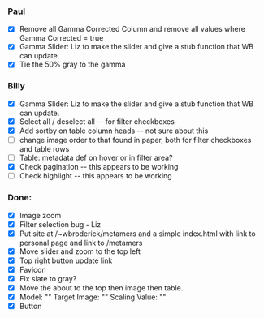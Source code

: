### Paul

- [x] Remove all Gamma Corrected Column and remove all values where Gamma Corrected = true
- [x] Gamma Slider: Liz to make the slider and give a stub function that WB can update.
- [x] Tie the 50% gray to the gamma

### Billy

- [x] Gamma Slider: Liz to make the slider and give a stub function that WB can update.
- [x] Select all / deselect all -- for filter checkboxes
- [x] Add sortby on table column heads -- not sure about this
- [ ] change image order to that found in paper, both for filter checkboxes and table rows
- [ ] Table: metadata def on hover or in filter area?
- [x] Check pagination -- this appears to be working
- [ ] Check highlight -- this appears to be working

### Done:

- [x] Image zoom
- [x] Filter selection bug - Liz
- [x] Put site at /~wbroderick/metamers and a simple index.html with link to personal page and link to /metamers
- [x] Move slider and zoom to the top left
- [x] Top right button update link
- [x] Favicon
- [x] Fix slate to gray?
- [x] Move the about to the top then image then table.
- [x] Model: "" Target Image: "" Scaling Value: ""
- [x] Button
